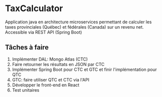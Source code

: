 # TaxCalculator

Application java en architecture microservices permettant de calculer les taxes provinciales (Québec) et fédérales (Canada) sur un revenu net.
Accessible via REST API (Spring Boot)


## Tâches à faire
1. Implémenter DAL: Mongo Atlas (CTC)
2. Faire retourner les résultats en JSON par CTC
3. Implémenter Spring Boot pour CTC et GTC et finir l'implémentation pour QTC
4. GTC: faire utiliser QTC et CTC via l'API
5. Développer le front-end en React
6. Test unitaires
